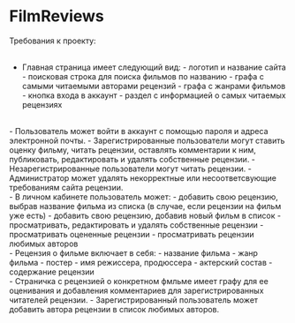 # FilmReviews
Требования к проекту:<br>
<br>
- Главная страница имеет следующий вид:
        - логотип и название сайта
        - поисковая строка для поиска фильмов по названию
        - графа с самыми читаемыми авторами рецензий
        - графа с жанрами фильмов
        - кнопка входа в аккаунт
        - раздел с информацией о самых читаемых рецензиях
<br>
- Пользователь может войти в аккаунт с помощью пароля и адреса электронной почты.
- Зарегистрированные пользователи могут ставить оценку фильму,
читать рецензии, оставлять комментарии к ним, публиковать, редактировать и удалять собственные рецензии.
- Незарегистрированные пользователи могут читать рецензии.
- Администратор может удалять некорректные или несоответсвующие требованиям сайта рецензии.
<br>
- В личном кабинете пользователь может:
  - добавить свою рецензию, выбрав название фильма из списка (в случае, если рецензии на фильм уже есть)
  - добавить свою рецензию, добавив новый фильм в список
  - просматривать, редактировать и удалять собственные рецензии
  - просматривать оцененные рецензии
  - просматривать рецензии любимых авторов
<br>
- Рецензия о фильме включает в себя:
        - название фильма
        - жанр фильма
        - постер
        - имя режиссера, продюссера
        - актерский состав
        - содержание рецензии
<br>
- Страничка с рецензией о конкретном фмльме имеет графу для ее оценивания и добавления комментариев для зарегистрированных читателей рецензии.
- Зарегистрированный пользователь может добавить автора рецензии в список любимых авторов.
